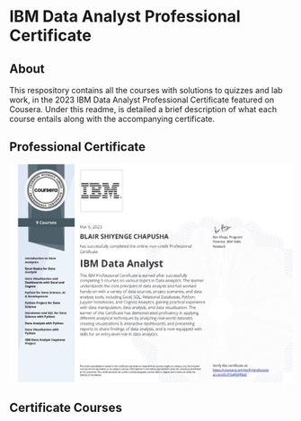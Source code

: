# **IBM Data Analyst Professional Certificate**
## About

This respository contains all the courses with solutions to quizzes and lab work, in the 2023 IBM Data Analyst Professional Certificate featured on Cousera. Under this readme, is detailed a brief description of what each course entails along with the accompanying certificate.

## Professional Certificate
![certificate image](images/cousera-certificate-ibmdapc-2023.jpg)

## Certificate Courses
